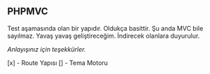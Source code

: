 ## PHPMVC

Test aşamasında olan bir yapıdır. Oldukça basittir. Şu anda MVC bile sayılmaz. Yavaş yavaş geliştireceğim. İndirecek olanlara duyurulur.

_Anlayışınız için teşekkürler._

[x] - Route Yapısı
[] - Tema Motoru